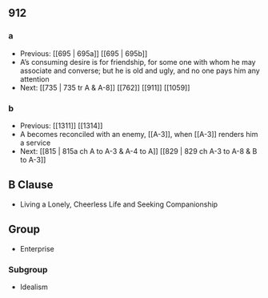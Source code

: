 ## 912
### a
- Previous: [[695 | 695a]] [[695 | 695b]] 
- A’s consuming desire is for friendship, for some one with whom he may associate and converse; but he is old and ugly, and no one pays him any attention
- Next: [[735 | 735 tr A &amp; A-8]] [[762]] [[911]] [[1059]] 

### b
- Previous: [[1311]] [[1314]] 
- A becomes reconciled with an enemy, [[A-3]], when [[A-3]] renders him a service
- Next: [[815 | 815a ch A to A-3 &amp; A-4 to A]] [[829 | 829 ch A-3 to A-8 &amp; B to A-3]] 

## B Clause
- Living a Lonely, Cheerless Life and Seeking Companionship

## Group
- Enterprise

### Subgroup
- Idealism

